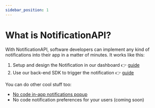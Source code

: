 ```yaml
---
sidebar_position: 1
---
```


# What is NotificationAPI?

With NotificationAPI, software developers can implement any kind of notifications into their app in a matter of minutes. It works like this:

1. Setup and design the Notification in our dashboard 👉 [guide](/docs/quick-start/setup-the-notification)
2. Use our back-end SDK to trigger the notification 👉 [guide](/docs/quick-start/send-the-notification)

You can do other cool stuff too:

- [No code in-app notifications popup](/docs/guides/display-inapp-notifications)
- No code notification preferences for your users (coming soon)
